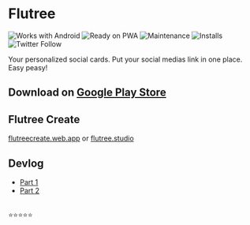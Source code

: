 # Flutree

![Works with Android](https://img.shields.io/badge/Works_with-Android-green?style=flat-square)
![Ready on PWA](https://img.shields.io/badge/Ready%20on-PWA-5a0fc8)
![Maintenance](https://img.shields.io/maintenance/yes/2021?style=flat-square)
![Installs](https://img.shields.io/badge/installs-24k+-orange)
![Twitter Follow](https://img.shields.io/twitter/follow/iqfareez?label=Follow&style=social)

Your personalized social cards. Put your social medias link in one place. Easy peasy!

## Download on [Google Play Store](https://play.google.com/store/apps/details?id=com.iqmal.linktreeflutter)

## Flutree Create

[flutreecreate.web.app](https://flutreecreate.web.app) or [flutree.studio](https://flutree.studio)

## Devlog

- [Part 1](https://www.instagram.com/s/aGlnaGxpZ2h0OjE4MTUzMDA3Njg0MTgyODA3)
- [Part 2](https://www.instagram.com/s/aGlnaGxpZ2h0OjE3ODg1MzE2ODMzMjE5MDg5)

\
:star::star::star::star::star:
